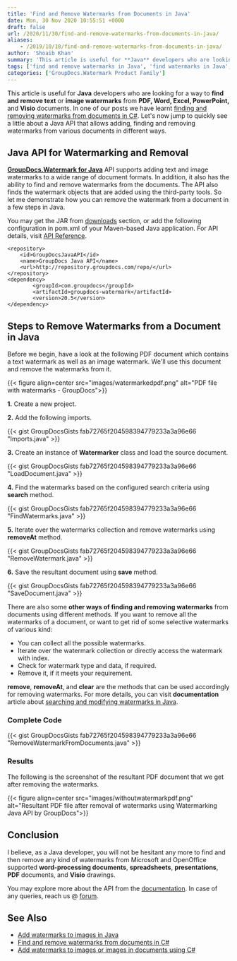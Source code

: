 ```yaml
---
title: 'Find and Remove Watermarks from Documents in Java'
date: Mon, 30 Nov 2020 10:55:51 +0000
draft: false
url: /2020/11/30/find-and-remove-watermarks-from-documents-in-java/
aliases:
    - /2019/10/10/find-and-remove-watermarks-from-documents-in-java/
author: 'Shoaib Khan'
summary: 'This article is useful for **Java** developers who are looking for a way to **find and remove text** or **image watermarks** from **PDF, Word, Excel, PowerPoint,** and **Visio** documents. In one of our posts we have learnt [finding and removing watermarks from documents in C#][1]. Let us now jump to quickly see a little about a Java API that allows adding, finding and removing watermarks from various documents in different ways.'
tags: ['find and remove watermarks in Java', 'find watermarks in Java', 'remove watermarks using Java', 'watermarking API for Java']
categories: ['GroupDocs.Watermark Product Family']
---
```


This article is useful for **Java** developers who are looking for a way to **find and remove text** or **image watermarks** from **PDF, Word, Excel, PowerPoint,** and **Visio** documents. In one of our posts we have learnt [finding and removing watermarks from documents in C#][2]. Let's now jump to quickly see a little about a Java API that allows adding, finding and removing watermarks from various documents in different ways.

## Java API for Watermarking and Removal

**[GroupDocs.Watermark for Java][3]** API supports adding text and image watermarks to a wide range of document formats. In addition, it also has the ability to find and remove watermarks from the documents. The API also finds the watermark objects that are added using the third-party tools. So let me demonstrate how you can remove the watermark from a document in a few steps in Java.

You may get the JAR from [downloads][4] section, or add the following configuration in pom.xml of your Maven-based Java application. For API details, visit [API Reference][5].

```
<repository>
	<id>GroupDocsJavaAPI</id>
	<name>GroupDocs Java API</name>
	<url>http://repository.groupdocs.com/repo/</url>
</repository>
<dependency>
        <groupId>com.groupdocs</groupId>
        <artifactId>groupdocs-watermark</artifactId>
        <version>20.5</version> 
</dependency>
```

## Steps to Remove Watermarks from a Document in Java

Before we begin, have a look at the following PDF document which contains a text watermark as well as an image watermark. We'll use this document and remove the watermarks from it.



{{< figure align=center src="images/watermarkedpdf.png" alt="PDF file with watermarks - GroupDocs">}}


**1.** Create a new project.

**2.** Add the following imports.

{{< gist GroupDocsGists fab72765f204598394779233a3a96e66 "Imports.java" >}}

**3\.** Create an instance of **Watermarker**  class and load the source document.

{{< gist GroupDocsGists fab72765f204598394779233a3a96e66 "LoadDocument.java" >}}

**4.** Find the watermarks based on the configured search criteria using **search** method.

{{< gist GroupDocsGists fab72765f204598394779233a3a96e66 "FindWatermarks.java" >}}

**5.** Iterate over the watermarks collection and remove watermarks using **removeAt** method.

{{< gist GroupDocsGists fab72765f204598394779233a3a96e66 "RemoveWatermark.java" >}}

**6\.** Save the resultant document using **save** method.

{{< gist GroupDocsGists fab72765f204598394779233a3a96e66 "SaveDocument.java" >}}

There are also some **other ways of finding and removing watermarks** from documents using different methods. If you want to remove all the watermarks of a document, or want to get rid of some selective watermarks of various kind:

*   You can collect all the possible watermarks.
*   Iterate over the watermark collection or directly access the watermark with index.
*   Check for watermark type and data, if required.
*   Remove it, if it meets your requirement.

**remove**, **removeAt**, and **clear** are the methods that can be used accordingly for removing watermarks. For more details, you can visit **documentation** article about [searching and modifying watermarks in Java][6].

### Complete Code

{{< gist GroupDocsGists fab72765f204598394779233a3a96e66 "RemoveWatermarkFromDocuments.java" >}}

### Results

The following is the screenshot of the resultant PDF document that we get after removing the watermarks.



{{< figure align=center src="images/withoutwatermarkpdf.png" alt="Resultant PDF file after removal of watermarks using Watermarking Java API by GroupDocs">}}


## Conclusion

I believe, as a Java developer, you will not be hesitant any more to find and then remove any kind of watermarks from Microsoft and OpenOffice supported **word-processing documents**, **spreadsheets**, **presentations**, **PDF** documents, and **Visio** drawings.

You may explore more about the API from the [documentation][7]. In case of any queries, reach us @ [forum][8].

## See Also

*   [Add watermarks to images in Java][9]
*   [Find and remove watermarks from documents in C#][10]
*   [Add watermarks to images or images in documents using C#][11]







[1]: https://blog.groupdocs.com/2020/11/27/find-and-remove-watermarks-from-documents-in-csharp/
[2]: https://blog.groupdocs.com/2020/11/27/find-and-remove-watermarks-from-documents-in-csharp/
[3]: https://products.groupdocs.com/watermark/java
[4]: https://downloads.groupdocs.com/watermark/java
[5]: https://apireference.groupdocs.com/watermark/java
[6]: https://docs.groupdocs.com/watermark/java/searching-and-modifying-watermarks/
[7]: https://docs.groupdocs.com/watermark/java/
[8]: https://forum.groupdocs.com/c/watermark
[9]: https://blog.groupdocs.com/2020/09/15/add-watermark-to-images-in-java/
[10]: https://blog.groupdocs.com/2020/11/27/find-and-remove-watermarks-from-documents-in-csharp/
[11]: https://blog.groupdocs.com/2019/10/21/add-watermark-to-images-using-csharp-dotnet-api/

